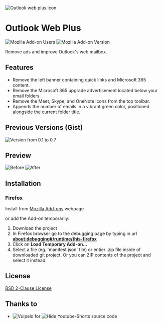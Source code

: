 
![Outlook web plus icon](https://addons.mozilla.org/user-media/addon_icons/2789/2789916-64.png?modified=2ae24ebb)
# Outlook Web Plus

![Mozilla Add-on Users](https://img.shields.io/amo/users/outlook-web-plus?logo=Firefox&label=Firefox%20Users)
![Mozilla Add-on Version](https://img.shields.io/amo/v/outlook-web-plus?logo=Firefox&label=Version)

Remove ads and improve Outlook's web mailbox.

## Features

- Remove the left banner containing quick links and Microsoft 365 content.
- Remove the Microsoft 365 upgrade advertisement located below your email folders.
- Remove the Meet, Skype, and OneNote icons from the top toolbar.
- Appends the number of emails in a vibrant green color, positioned alongside the current folder title.

## Previous Versions (Gist)
![Version from 0.1 to 0.7](https://gist.github.com/rztprog/373f3df9ad74242b7bbb8d260e67e5dd)

## Preview

![Before](https://addons.mozilla.org/user-media/previews/full/289/289012.png)
![After](https://addons.mozilla.org/user-media/previews/full/289/289013.png)

## Installation

### Firefox 

Install from [Mozilla Add-ons](https://addons.mozilla.org/fr/firefox/addon/outlook-web-plus/) webpage

or add the Add-on temporarily:
1. Download the project
2. In Firefox browser go to the debugging page by typing in url <b>[about:debugging#/runtime/this-firefox](about:debugging#/runtime/this-firefox)</b>
4. Click on <b>Load Temporary Add-on...</b>
5. Select a file (eg. 'manifest.json' file) or entier .zip file inside of downloaded git project. Or you can ZIP contents of the project and select it instead.

## License

[BSD 2-Clause License](https://github.com/rztprog/outlook-web-plus/blob/main/LICENSE)

## Thanks to

- ![Vulpelo](https://github.com/Vulpelo) for ![Hide Youtube-Shorts](https://github.com/Vulpelo/hide-youtube-shorts) source code
